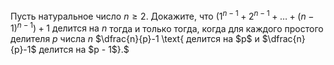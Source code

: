 Пусть натуральное число $n \ge 2$. 
Докажите, что $(1^{n-1} + 2^{n-1} + \ldots + (n-1)^{n-1}) + 1 \text{ делится на } n$
тогда и только тогда, когда для каждого простого делителя $p$ числа $n$ $\dfrac{n}{p}-1 \text{ делится на  $p$ и $\dfrac{n}{p}-1$ делится на $p - 1$}.$